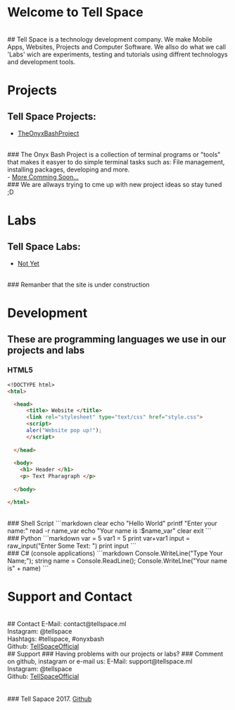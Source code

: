 # Welcome to Tell Space
<br>
## Tell Space is a technology development company. We make Mobile Apps, Websites, Projects and Computer Software. We allso do what we call 'Labs' wich are experiments, testing and tutorials using diffrent technologys and development tools.

# Projects
## Tell Space Projects:
- <a href="http://onyxbash.ml"> TheOnyxBashProject </a>
<br>
### The Onyx Bash Project is a collection of terminal programs or "tools" that makes it easyer to do simple terminal tasks such as: File management, installing packages, developing and more.
<br>
- <a href="#"> More Comming Soon... </a>
<br>
### We are allways trying to cme up with new project ideas so stay tuned ;D

# Labs
## Tell Space Labs:
- <a href="#"> Not Yet </a>
<br>
### Remanber that the site is under construction

# Development
## These are programming languages we use in our projects and labs
### HTML5
```markdown
<!DOCTYPE html>
<html>

  <head>
      <title> Website </title>
      <link rel="stylesheet" type="text/css" href="style.css">
      <script> 
      aler("Website pop up!");
      </script>
  
  </head>
  
  <body>
    <h1> Header </h1>
    <p> Text Pharagraph </p>
  
  </body>

</html>
```
<br>
### Shell Script
```markdown
clear
echo "Hello World"
printf "Enter your name:"
read -r name_var
echo "Your name is :$name_var"
clear
exit
```
<br>
### Python
```markdown
var = 5
var1 = 5
print var+var1
input = raw_input("Enter Some Text: ")
print input
```
<br>
### C# (console applications)
```markdown
Console.WriteLine("Type Your Name;");
string name = Console.ReadLine();
Console.WriteLIne("Your name is" + name)
```

# Support and Contact
<br>
## Contact
E-Mail: contact@tellspace.ml
<br>
Instagram: @tellspace
<br>
Hashtags: #tellspace, #onyxbash
<br>
Github: <a href="https://github.com/TellSpaceOfficial"> TellSpaceOfficial </a>
<br>
## Support
### Having problems with our projects or labs?
### Comment on github, instagram or e-mail us:
E-Mail: support@tellspace.ml
<br>
Instagram: @tellspace
<br>
Github: <a href="https://github.com/TellSpaceOfficial"> TellSpaceOfficial </a>
<br>
<br>
<br>
### Tell Sapace 2017. <a href="https://github.com/TellSpaceOfficial"> Github </a>
